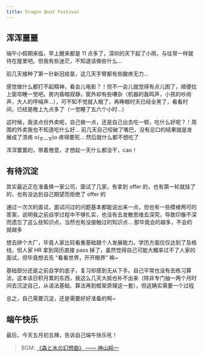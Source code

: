 ```yaml
---
title: Dragon Boat Festival
---
```


## 浑浑噩噩

端午小假期来临，早上醒来都是 11 点多了，深圳的天下起了小雨，与往常一样就待在屋里吧。但我有些迷茫，不知道该做些什么...

前几天接种了第一针新冠疫苗，这几天手臂都有些酸疼无力...

感觉做什么都打不起精神，看会儿电影？！但不一会儿就觉得有点儿困了，顺便拉上窗帘睡一觉吧。房内昏暗寂静，窗外却有些嘈杂（机器的轰鸣声，小孩的吵闹声，大人的呼喊声...），可不知不觉就入眠了，再睁眼时天已经全黑了，看看时间，已经是晚上九点多了（一觉睡了五六个小时...）

这时候，我该点份外卖呢，自己做一点，还是自己出去吃一顿，吃什么好呢？！周围的外卖我也不知道吃什么好... 前几天自己咬破了嘴巴，没有忌口的结果就是发展成了溃疡 o(╥﹏╥)o 疼得要死... 然后就什么都不想吃了

浑浑噩噩的，带着倦意，才想起一天什么都没干，cao！

## 有待沉淀

其实最近正在准备换一家公司，面试了几家，有拿到 offer 的，也有第一轮就挂了的，也有没达到自己期望而拒绝了 offer 的

通过一次次的面试，面试问过的问题基本都能说出来一点，但也有一些模棱两可的答案，说明我之前自学过程中不够扎实，也没有去发散思维去深究，导致印像不深而遗忘了这么些知识点，当然也有没接触过的知识点... 那毕竟会的越多，不会的就越多

想去拼个大厂，毕竟人家比较看重基础跟个人发展能力。学历方面仅仅达到了及格线，但人家 HR 拿到简历直接 pass 掉了，虽然觉得自己可能大概率过不了人家的面试，但毕竟想去先 "看看世界，开开眼界" 嘛~

基础部分还是之前自学的底子，复习却感到无从下手。自己平常也没有去练习算法，这本该日积月累的东西，我这么几天大抵也补不出来（除非专门抽一两个月时间去沉淀自己，从语法基础、算法再到框架原理这一套），但这确实需要一个过程

总之，自己需要沉淀，还是需要好好准备的啊~

## 端午快乐

最后，今天五月初五辣，告诉自己端午快乐吼！

> BGM: [《森と水の幻想曲》 —— 神山純一](https://www.kugou.com/song/#hash=2042DC2E6B1E7055DFB46F53B2957EBC&album_id=584613)
